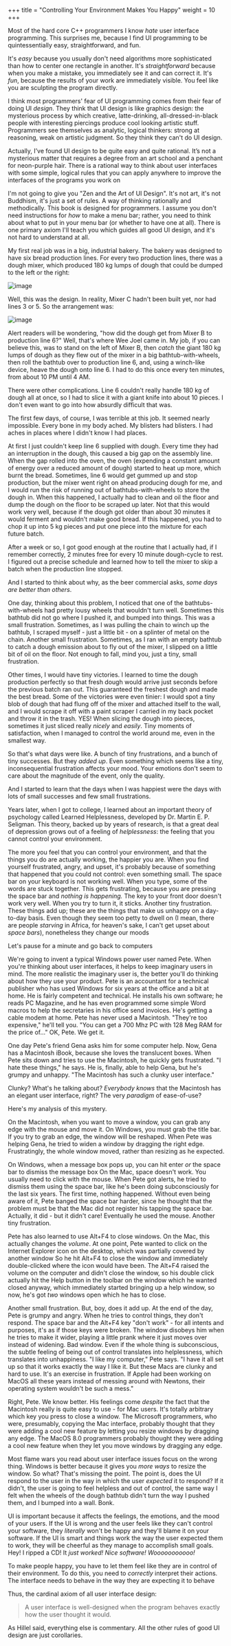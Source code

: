 +++
title = "Controlling Your Environment Makes You Happy"
weight = 10
+++

Most of the hard core C++ programmers I know _hate_ user interface programming. This surprises me, because I find UI programming to be quintessentially easy, straightforward, and fun.

It's _easy_ because you usually don't need algorithms more sophisticated than how to center one rectangle in another. It's _straightforward_ because when you make a mistake, you immediately see it and can correct it. It's _fun_, because the results of your work are immediately visible. You feel like you are sculpting the program directly.

I think most programmers' fear of UI programming comes from their fear of doing UI _design_. They think that UI design is like graphics design: the mysterious process by which creative, latte-drinking, all-dressed-in-black people with interesting piercings produce cool looking artistic stuff. Programmers see themselves as analytic, logical thinkers: strong at reasoning, weak on artistic judgment. So they think they can't do UI design.

Actually, I’ve found UI design to be quite easy and quite rational. It’s not a mysterious matter that requires a degree from an art school and a penchant for neon-purple hair. There is a rational way to think about user interfaces with some simple, logical rules that you can apply anywhere to improve the interfaces of the programs you work on

I'm not going to give you "Zen and the Art of UI Design". It's not art, it's not Buddhism, it's just a set of rules. A way of thinking rationally and methodically. This book is designed for programmers. I assume you don't need instructions for _how_ to make a menu bar; rather, you need to think about what to put in your menu bar (or whether to have one at all). There is one primary axiom I'll teach you which guides all good UI design, and it's not hard to understand at all.

My first real job was in a big, industrial bakery. The bakery was designed to have six bread production lines. For every two production lines, there was a dough mixer, which produced 180 kg lumps of dough that could be dumped to the left or the right:

![image](Oranim_As_Designed.gif)

Well, this was the design. In reality, Mixer C hadn't been built yet, nor had lines 3 or 5. So the arrangement was:

![image](Oranim_As_Implemented.gif)

Alert readers will be wondering, "how did the dough get from Mixer B to production line 6?" Well, that's where Wee Joel came in. My job, if you can believe this, was to stand on the left of Mixer B, then _catch_ the giant 180 kg lumps of dough as they flew out of the mixer in a big bathtub-with-wheels, then roll the bathtub over to production line 6, and, using a winch-like device, heave the dough onto line 6. I had to do this once every ten minutes, from about 10 PM until 4 AM.

There were other complications. Line 6 couldn't really handle 180 kg of dough all at once, so I had to slice it with a giant knife into about 10 pieces. I don't even want to go into how absurdly difficult that was.

The first few days, of course, I was terrible at this job. It seemed nearly impossible. Every bone in my body ached. My blisters had blisters. I had aches in places where I didn't know I had places.

At first I just couldn't keep line 6 supplied with dough. Every time they had an interruption in the dough, this caused a big gap on the assembly line. When the gap rolled into the oven, the oven (expending a constant amount of energy over a reduced amount of dough) started to heat up more, which burnt the bread. Sometimes, line 6 would get gummed up and stop production, but the mixer went right on ahead producing dough for me, and I would run the risk of running out of bathtubs-with-wheels to store the dough in. When this happened, I actually had to clean and oil the floor and dump the dough on the floor to be scraped up later. Not that this would work very well, because if the dough got older than about 30 minutes it would ferment and wouldn't make good bread. If this happened, you had to chop it up into 5 kg pieces and put one piece into the mixture for each future batch.

After a week or so, I got good enough at the routine that I actually had, if I remember correctly, 2 minutes free for every 10 minute dough-cycle to rest. I figured out a precise schedule and learned how to tell the mixer to skip a batch when the production line stopped.

And I started to think about why, as the beer commercial asks, _some days are better than others_.

One day, thinking about this problem, I noticed that one of the bathtubs-with-wheels had pretty lousy wheels that wouldn't turn well. Sometimes this bathtub did not go where I pushed it, and bumped into things. This was a small frustration. Sometimes, as I was pulling the chain to winch up the bathtub, I scraped myself - just a little bit - on a splinter of metal on the chain. Another small frustration. Sometimes, as I ran with an empty bathtub to catch a dough emission about to fly out of the mixer, I slipped on a little bit of oil on the floor. Not enough to fall, mind you, just a tiny, small frustration.

Other times, I would have tiny victories. I learned to time the dough production perfectly so that fresh dough would arrive just seconds before the previous batch ran out. This guaranteed the freshest dough and made the best bread. Some of the victories were even tinier: I would spot a tiny blob of dough that had flung off of the mixer and attached itself to the wall, and I would scrape it off with a paint scraper I carried in my back pocket and throw it in the trash. YES! When slicing the dough into pieces, sometimes it just sliced really _nicely_ and _easily_. Tiny moments of satisfaction, when I managed to control the world around me, even in the smallest way.

So that's what days were like. A bunch of tiny frustrations, and a bunch of tiny successes. But they _added up_. Even something which seems like a tiny, inconsequential frustration affects your mood. Your emotions don't seem to care about the magnitude of the event, only the quality.

And I started to learn that the days when I was happiest were the days with lots of small successes and few small frustrations.

Years later, when I got to college, I learned about an important theory of psychology called Learned Helplessness, developed by Dr. Martin E. P. Seligman. This theory, backed up by years of research, is that a great deal of depression grows out of a feeling of _helplessness_: the feeling that you cannot control your environment.

The more you feel that you can control your environment, and that the things you do are actually working, the happier you are. When you find yourself frustrated, angry, and upset, it's probably because of something that happened that you could not control: even something small. The space bar on your keyboard is not working well. When you type, some of the words are stuck together. This gets frustrating, because you are pressing the space bar and _nothing is happening._ The key to your front door doesn't work very well. When you try to turn it, it sticks. Another tiny frustration. These things add up; these are the things that make us unhappy on a day-to-day basis. Even though they seem too petty to dwell on (I mean, there are people _starving_ in Africa, for heaven's sake, I can't get upset about _space bars_), nonetheless they change our moods

Let's pause for a minute and go back to computers

We're going to invent a typical Windows power user named Pete. When you're thinking about user interfaces, it helps to keep imaginary users in mind. The more realistic the imaginary user is, the better you'll do thinking about how they use your product. Pete is an accountant for a technical publisher who has used Windows for six years at the office and a bit at home. He is fairly competent and technical. He installs his own software; he reads PC Magazine, and he has even programmed some simple Word macros to help the secretaries in his office send invoices. He's getting a cable modem at home. Pete has never used a Macintosh. "They're too expensive," he'll tell you. "You can get a 700 Mhz PC with 128 Meg RAM for the price of..." OK, Pete. We get it.

One day Pete's friend Gena asks him for some computer help. Now, Gena has a Macintosh iBook, because she loves the translucent boxes. When Pete sits down and tries to use the Macintosh, he quickly gets frustrated. "I hate these things," he says. He is, finally, able to help Gena, but he's grumpy and unhappy. "The Macintosh has such a clunky user interface."

Clunky? What's he talking about? _Everybody knows_ that the Macintosh has an elegant user interface, right? The very _paradigm_ of ease-of-use?

Here's my analysis of this mystery.

On the Macintosh, when you want to move a window, you can grab any edge with the mouse and move it. On Windows, you must grab the title bar. If you try to grab an edge, the window will be reshaped. When Pete was helping Gena, he tried to widen a window by dragging the right edge. Frustratingly, the whole window moved, rather than resizing as he expected.

On Windows, when a message box pops up, you can hit enter _or_ the space bar to dismiss the message box On the Mac, space doesn't work. You usually need to click with the mouse. When Pete got alerts, he tried to dismiss them using the space bar, like he's been doing subconsciously for the last six years. The first time, nothing happened. Without even being aware of it, Pete banged the space bar harder, since he thought that the problem must be that the Mac did not register his tapping the space bar. Actually, it did - but it didn't care! Eventually he used the mouse. Another tiny frustration.

Pete has also learned to use Alt+F4 to close windows. On the Mac, this actually changes the _volume_. At one point, Pete wanted to click on the Internet Explorer icon on the desktop, which was partially covered by another window So he hit Alt+F4 to close the window and immediately double-clicked where the icon would have been. The Alt+F4 raised the volume on the computer and didn't close the window, so his double click actually hit the Help button in the toolbar on the window which he wanted closed anyway, which immediately started bringing up a help window, so now, he's got _two_ windows open which he has to close.

Another small frustration. But, boy, does it add up. At the end of the day, Pete is grumpy and angry. When he tries to control things, they don't respond. The space bar and the Alt+F4 key "don't work" - for all intents and purposes, it's as if those keys were broken. The window disobeys him when he tries to make it wider, playing a little prank where it just moves over instead of widening. Bad window. Even if the whole thing is subconscious, the subtle feeling of being out of control translates into helplessness, which translates into unhappiness. "I like my computer," Pete says. "I have it all set up so that it works exactly the way I like it. But these Macs are clunky and hard to use. It's an exercise in frustration. If Apple had been working on MacOS all these years instead of messing around with Newtons, their operating system wouldn't be such a mess."

Right, Pete. We know better. His feelings come _despite_ the fact that the Macintosh really is quite easy to use - for Mac users. It's totally arbitrary which key you press to close a window. The Microsoft programmers, who were, presumably, copying the Mac interface, probably thought that they were adding a cool new feature by letting you resize windows by dragging any edge. The MacOS 8.0 programmers probably thought they were adding a cool new feature when they let you move windows by dragging any edge.

Most flame wars you read about user interface issues focus on the wrong thing. Windows is better because it gives you _more ways_ to resize the window. So what? That's missing the point. The point is, does the UI respond to the user in the way in which the user _expected_ it to respond? If it didn't, the user is going to feel helpless and out of control, the same way I felt when the wheels of the dough bathtub didn't turn the way I pushed them, and I bumped into a wall. Bonk.

UI is important because it affects the feelings, the emotions, and the mood of your users. If the UI is wrong and the user feels like they can't control your software, they _literally_ won't be happy and they'll blame it on your software. If the UI is smart and things work the way the user expected them to work, they will be cheerful as they manage to accomplish small goals. Hey! I ripped a CD! It _just worked! Nice software! Wooooooooooo!_

To make people happy, you have to let them feel like they are in control of their environment. To do this, you need to _correctly_ interpret their actions. The interface needs to behave in the way they are expecting it to behave

Thus, the cardinal axiom of all user interface design:

> A user interface is well-designed when the program behaves exactly how the user thought it would.

As Hillel said, everything else is commentary. All the other rules of good UI design are just corollaries.

